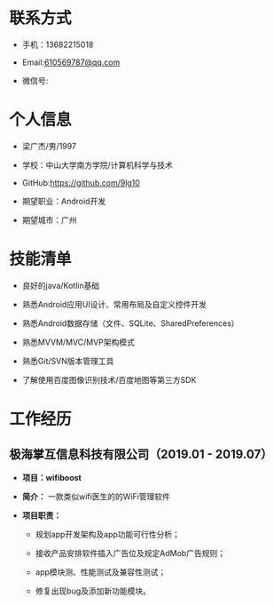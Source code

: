 # 联系方式

- 手机：13682215018

- Email:610569787@qq.com

- 微信号:

# 个人信息

- 梁广杰/男/1997

- 学校：中山大学南方学院/计算机科学与技术

- GitHub:https://github.com/9lg10

- 期望职业：Android开发

- 期望城市：广州

# 技能清单

- 良好的java/Kotlin基础

- 熟悉Android应用UI设计、常用布局及自定义控件开发

- 熟悉Android数据存储（文件、SQLite、SharedPreferences）

- 熟悉MVVM/MVC/MVP架构模式

- 熟悉Git/SVN版本管理工具

- 了解使用百度图像识别技术/百度地图等第三方SDK

# 工作经历

## 极海掌互信息科技有限公司（2019.01 - 2019.07）

- **项目：wifiboost**

- **简介：** 一款类似wifi医生的的WiFi管理软件

- **项目职责：**

  -  规划app开发架构及app功能可行性分析；

  - 接收产品安排软件插入广告位及规定AdMob广告规则；

  - app模块测、性能测试及兼容性测试；
  
  - 修复出现bug及添加新功能模块。
